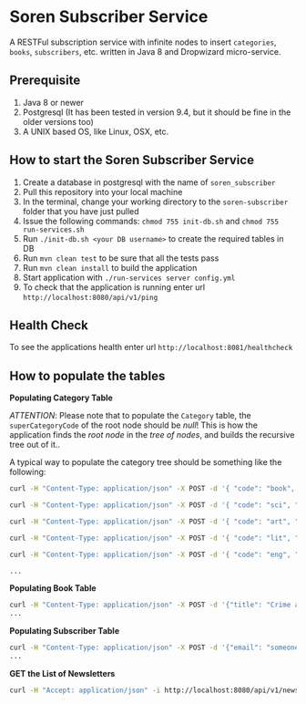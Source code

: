 # Soren Subscriber Service
A RESTFul subscription service with infinite nodes to insert `categories`, 
`books`, `subscribers`, etc. written in Java 8 and Dropwizard micro-service. 

Prerequisite
---

1. Java 8 or newer
2. Postgresql (It has been tested in version 9.4, but it should be fine in the older versions too)
3. A UNIX based OS, like Linux, OSX, etc.

How to start the Soren Subscriber Service
---

1. Create a database in postgresql with the name of `soren_subscriber`
2. Pull this repository into your local machine
3. In the terminal, change your working directory to the `soren-subscriber` folder that you have just pulled
4. Issue the following commands: `chmod 755 init-db.sh` and `chmod 755 run-services.sh`
5. Run `./init-db.sh <your DB username>` to create the required tables in DB
6. Run `mvn clean test` to be sure that all the tests pass
7. Run `mvn clean install` to build the application
8. Start application with `./run-services server config.yml`
9. To check that the application is running enter url `http://localhost:8080/api/v1/ping`

Health Check
---

To see the applications health enter url `http://localhost:8081/healthcheck`


How to populate the tables
---

**Populating Category Table**

*ATTENTION*: Please note that to populate the `Category` table, the `superCategoryCode` of the root node should be *null*!
This is how the application finds the *root node* in the *tree of nodes*, and builds the recursive tree 
out of it..

A typical way to populate the category tree should be something like the following: 

```bash
curl -H "Content-Type: application/json" -X POST -d '{ "code": "book", "title": "Books", "superCategoryCode": null }' -i http://localhost:8080/api/v1/categories

curl -H "Content-Type: application/json" -X POST -d '{ "code": "sci", "title": "Science", "superCategoryCode": "book" }' -i http://localhost:8080/api/v1/categories

curl -H "Content-Type: application/json" -X POST -d '{ "code": "art", "title": "Art", "superCategoryCode": "book" }' -i http://localhost:8080/api/v1/categories

curl -H "Content-Type: application/json" -X POST -d '{ "code": "lit", "title": "Literature", "superCategoryCode": "book" }' -i http://localhost:8080/api/v1/categories

curl -H "Content-Type: application/json" -X POST -d '{ "code": "eng", "title": "Engineering", "superCategoryCode": "sci" }' -i http://localhost:8080/api/v1/categories

... 
```

**Populating Book Table**
```bash
curl -H "Content-Type: application/json" -X POST -d '{"title": "Crime and Punishment", "categoryCodes": ["lit"] }' -i http://localhost:8080/api/v1/books
...
```

**Populating Subscriber Table**
```bash
curl -H "Content-Type: application/json" -X POST -d '{"email": "someone@somedomain.com", "categoryCodes": ["lit", "sci"] }' -i http://localhost:8080/api/v1/subscribers
...
```

**GET the List of Newsletters**
```bash
curl -H "Accept: application/json" -i http://localhost:8080/api/v1/newsletters
```


